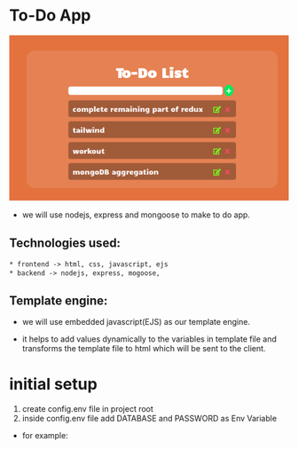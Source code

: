 # To-Do App

![to-do](todo.png)

- we will use nodejs, express and mongoose to make to do app.

## Technologies used:

    * frontend -> html, css, javascript, ejs
    * backend -> nodejs, express, mogoose,

## Template engine:

- we will use embedded javascript(EJS) as our template engine.

* it helps to add values dynamically to the variables in template file and transforms the template file to html which will be sent to the client.

# initial setup 
1. create config.env file in project root
2. inside config.env file add DATABASE and PASSWORD as Env Variable
- for example: 